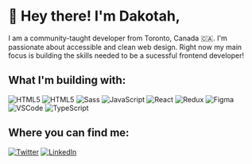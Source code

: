 # **👋 Hey there! I'm Dakotah,**

<!-- ## About me -->

I am a community-taught developer from Toronto, Canada 🇨🇦. I'm passionate about accessible and clean web design. Right now my main focus is building the skills needed to be a sucessful frontend developer!

## **What I'm building with:**

![HTML5](https://img.shields.io/badge/-HTML5-E34F26?logo=HTML5&style=for-the-badge&logoColor=ffffff)
![HTML5](https://img.shields.io/badge/-CSS3-1572B6?logo=CSS3&style=for-the-badge&logoColor=ffffff)
![Sass](https://img.shields.io/badge/-Sass-CC6699?style=for-the-badge&logo=sass&logoColor=white)
![JavaScript](https://img.shields.io/badge/-JavaScript-333333?style=for-the-badge&logo=javascript)
![React](https://img.shields.io/badge/-React-333333?style=for-the-badge&logo=react)
![Redux](https://img.shields.io/badge/-Redux-764ABC?style=for-the-badge&logo=redux)
![Figma](https://img.shields.io/badge/-Figma-F24E1E?style=for-the-badge&logo=figma&logoColor=white)
![VSCode](https://img.shields.io/badge/-VS%20Code-007ACC?style=for-the-badge&logo=visual%20studio%20code&logoColor=white)
![TypeScript](https://img.shields.io/badge/typescript-%23007ACC.svg?style=for-the-badge&logo=typescript&logoColor=white)

## **Where you can find me:**


[<img alt="Twitter" src="https://img.shields.io/badge/@dakotah_dev-%231DA1F2.svg?&style=for-the-badge&logo=Twitter&logoColor=white"/>](https://twitter.com/dakotah_dev)
[<img alt="LinkedIn" src="https://img.shields.io/badge/@dakotah_godfrey-0A66C2.svg?&style=for-the-badge&logo=linkedIn&logoColor=white"/>](https://linkedin.com/in/dakotah_dev)

<!--
- 🔭 I’m currently working on ...
- 🌱 I’m currently learning ...
- 👯 I’m looking to collaborate on ...
- 🤔 I’m looking for help with ...
- 💬 Ask me about ...
- 📫 How to reach me: ...
- 😄 Pronouns: ...
- ⚡ Fun fact: ... -->
